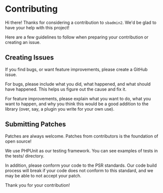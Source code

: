 # Contributing

Hi there! Thanks for considering a contribution to `sbadmin2`. We'd be glad to have your help with this project!

Here are a few guidelines to follow when preparing your contribution or creating an issue.

## Creating Issues
If you find bugs, or want feature improvements, please create a GitHub issue.

For bugs, please include what you did, what happened, and what should have happened. This helps us figure out the cause
and fix it.

For feature improvements, please explain what you want to do, what you want to happen, and why you think this would be a
good addition to the library (over, say, a plugin you write for your own use).

## Submitting Patches

Patches are always welcome. Patches from contributors is the foundation of open source!

We use PHPUnit as our testing framework. You can see examples of tests in the tests/ directory.

In addition, please conform your code to the PSR standards.
Our code build process will break if your code does not conform to this standard, and we may be able to not accept your patch.

Thank you for your contribution!